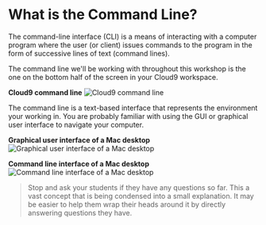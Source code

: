 # What is the Command Line?
The command-line interface (CLI) is a means of interacting with a computer program where the user (or client) issues commands to the program in the form of successive lines of text (command lines).

The command line we'll be working with throughout this workshop is the one on the bottom half of the screen in your Cloud9 workspace.

**Cloud9 command line**
  ![Cloud9 command line](/images/what_is_the_command_line/01.png "Cloud9 command line")

The command line is a text-based interface that represents the environment your working in. You are probably familiar with using the GUI or graphical user interface to navigate your computer.

**Graphical user interface of a Mac desktop**
  ![Graphical user interface of a Mac desktop](/images/what_is_the_command_line/02.png "Graphical user interface of a Mac desktop")

**Command line interface of a Mac desktop**
  ![Command line interface of a Mac desktop](/images/what_is_the_command_line/03.png "Command line interface of a Mac desktop")

>Stop and ask your students if they have any questions so far. This a vast concept that is being condensed into a small explanation. It may be easier to help them wrap their heads around it by directly answering questions they have.
